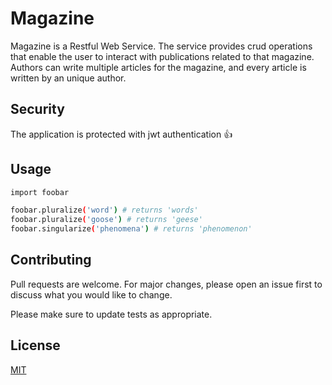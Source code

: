 # Magazine

Magazine is a Restful Web Service. 
The service provides crud operations that enable the user to interact with publications related to that magazine.
Authors can write multiple articles for the magazine, and every article is written by an unique author.

## Security

The application is protected with jwt authentication :+1:

## Usage

```bash
import foobar

foobar.pluralize('word') # returns 'words'
foobar.pluralize('goose') # returns 'geese'
foobar.singularize('phenomena') # returns 'phenomenon'
```

## Contributing
Pull requests are welcome. For major changes, please open an issue first to discuss what you would like to change.

Please make sure to update tests as appropriate.

## License
[MIT](https://choosealicense.com/licenses/mit/)



